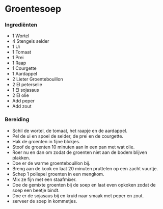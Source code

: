 # Groentesoep

### Ingrediënten
* 1 Wortel
* 4 Stengels selder
* 1 Ui
* 1 Tomaat
* 1 Prei
* 1 Raap
* 1 Courgette
* 1 Aardappel
* 2 Lieter Groentebouillon
* 2 El peterselie
* 1 El sojasaus
* 2 El olie
* Add peper
* Add zout

### Bereiding
* Schil de wortel, de tomaat, het raapje en de aardappel.
* Pel de ui en spoel de selder, de prei en de courgette.
* Hak de groenten in fijne blokjes.
* Stoof de groenten 10 minuten aan in een pan met wat olie.
* Roer nu en dan om zodat de groenten niet aan de bodem blijven plakken.
* Doe er de warme groentebouillon bij.
* Breng aan de kook en laat 20 minuten pruttelen op een zacht vuurtje.
* Schep 1 pollepel groenten in een mengkom.
* Mix ze fijn met een staafmixer.
* Doe de gemixte groenten bij de soep en laat even opkoken zodat de soep een beetje bindt. 
* Doe er de sojasaus bij en kruid naar smaak met peper en zout.
* serveer de soep in kommetjes.
